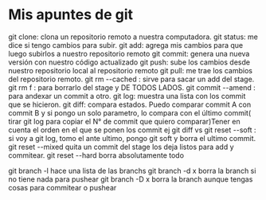 # Mis apuntes de git

git clone: clona un repositorio remoto a nuestra
computadora.
git status: me dice si tengo cambios para subir.
git add: agrega mis cambios para que luego
subirlos a nuestro repositorio remoto
git commit: genera una nueva versión con
nuestro código actualizado
git push: sube los cambios desde nuestro
repositorio local al repositorio remoto
git pull: me trae los cambios del repositorio remoto.
git rm --cached <nombre del archivo>: sirve para sacar un add del stage.
git rm f <nombre del archivo>: para borrarlo del stage y DE TODOS LADOS.
git commit --amend : para andexar un commit a otro.
git log: muestra una lista con los commit que se hicieron.
git diff: compara estados. Puedo comparar commit A con commit B y si pongo un solo parametro, lo compara con el último commit( tirar git log para copiar el N° de commit que quiero comparar)Tener en cuenta el orden en el que se ponen los commit ej git diff <version1> vs <version2>
git reset --soft : si voy a git log, tomo el ante ultimo, pongo git soft y borra el ultimo commit.
git reset --mixed quita un commit del stage los deja listos para add y commitear.
git reset --hard borra absolutamente todo
  
git branch -l hace una lista de las branchs
git branch -d x borra la branch si no tiene nada para pushear
git branch -D x borra la branch aunque tengas cosas para commitear o pushear

